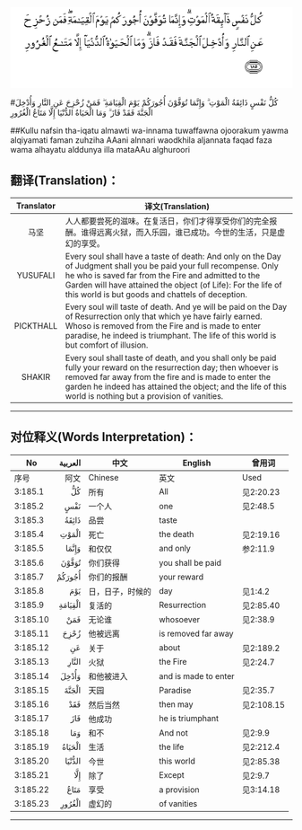 ![003:185](images/003_185.gif)

#كُلُّ نَفْسٍ ذَائِقَةُ الْمَوْتِ ۗ وَإِنَّمَا تُوَفَّوْنَ أُجُورَكُمْ يَوْمَ الْقِيَامَةِ ۖ فَمَنْ زُحْزِحَ عَنِ النَّارِ وَأُدْخِلَ الْجَنَّةَ فَقَدْ فَازَ ۗ وَمَا الْحَيَاةُ الدُّنْيَا إِلَّا مَتَاعُ الْغُرُورِ 

##Kullu nafsin tha-iqatu almawti wa-innama tuwaffawna ojoorakum yawma alqiyamati faman zuhziha AAani alnnari waodkhila aljannata faqad faza wama alhayatu alddunya illa mataAAu alghuroori 

## 翻译(Translation)：

| Translator | 译文(Translation)                                            |
| :--------: | ------------------------------------------------------------ |
|    马坚    | 人人都要尝死的滋味。在复活日，你们才得享受你们的完全报酬。谁得远离火狱，而入乐园，谁已成功。今世的生活，只是虚幻的享受。 |
|  YUSUFALI  | Every soul shall have a taste of death: And only on the Day of Judgment shall you be paid your full recompense. Only he who is saved far from the Fire and admitted to the Garden will have attained the object (of Life): For the life of this world is but goods and chattels of deception. |
| PICKTHALL  | Every soul will taste of death. And ye will be paid on the Day of Resurrection only that which ye have fairly earned. Whoso is removed from the Fire and is made to enter paradise, he indeed is triumphant. The life of this world is but comfort of illusion. |
|   SHAKIR   | Every soul shall taste of death, and you shall only be paid fully your reward on the resurrection day; then whoever is removed far away from the fire and is made to enter the garden he indeed has attained the object; and the life of this world is nothing but a provision of vanities. |

---

## 对位释义(Words Interpretation)：

| No   | العربية | 中文    | English | 曾用词 |
| ---- | ------: | ------- | ------- | ------ |
| 序号 |    阿文 | Chinese | 英文    | Used   |
| 3:185.1  | كُلُّ      | 所有             | All                  | 见2:20.23  |
| 3:185.2  | نَفْسٍ     | 一个人           | one                  | 见2:48.5   |
| 3:185.3  | ذَائِقَةُ   | 品尝             | taste                |            |
| 3:185.4  | الْمَوْتِ   | 死亡             | the death            | 见2:19.16  |
| 3:185.5  | وَإِنَّمَا   | 和仅仅           | and only             | 参2:11.9   |
| 3:185.6  | تُوَفَّوْنَ   | 你们获得         | you shall be paid    |            |
| 3:185.7  | أُجُورَكُمْ  | 你们的报酬       | your reward          |            |
| 3:185.8  | يَوْمَ     | 日，日子，时候的 | day                  | 见1:4.2    |
| 3:185.9  | الْقِيَامَةِ | 复活的           | Resurrection         | 见2:85.40  |
| 3:185.10 | فَمَنْ     | 无论谁           | whosoever            | 见2:38.9   |
| 3:185.11 | زُحْزِحَ    | 他被远离         | is removed far away  |            |
| 3:185.12 | عَنِ      | 关于             | about                | 见2:189.2  |
| 3:185.13 | النَّارِ   | 火狱             | the Fire             | 见2:24.7   |
| 3:185.14 | وَأُدْخِلَ   | 和他被进入       | and is made to enter |            |
| 3:185.15 | الْجَنَّةَ   | 天园             | Paradise             | 见2:35.7   |
| 3:185.16 | فَقَدْ     | 然后当然         | then may             | 见2:108.15 |
| 3:185.17 | فَازَ     | 他成功           | he is triumphant     |            |
| 3:185.18 | وَمَا     | 和不             | And not              | 见2:9.9    |
| 3:185.19 | الْحَيَاةُ  | 生活             | the life             | 见2:212.4  |
| 3:185.20 | الدُّنْيَا  | 今世             | this world           | 见2:85.38  |
| 3:185.21 | إِلَّا     | 除了             | Except               | 见2:9.7    |
| 3:185.22 | مَتَاعُ    | 享受             | a provision          | 见3:14.18  |
| 3:185.23 | الْغُرُورِ  | 虚幻的           | of vanities          |            |

---
